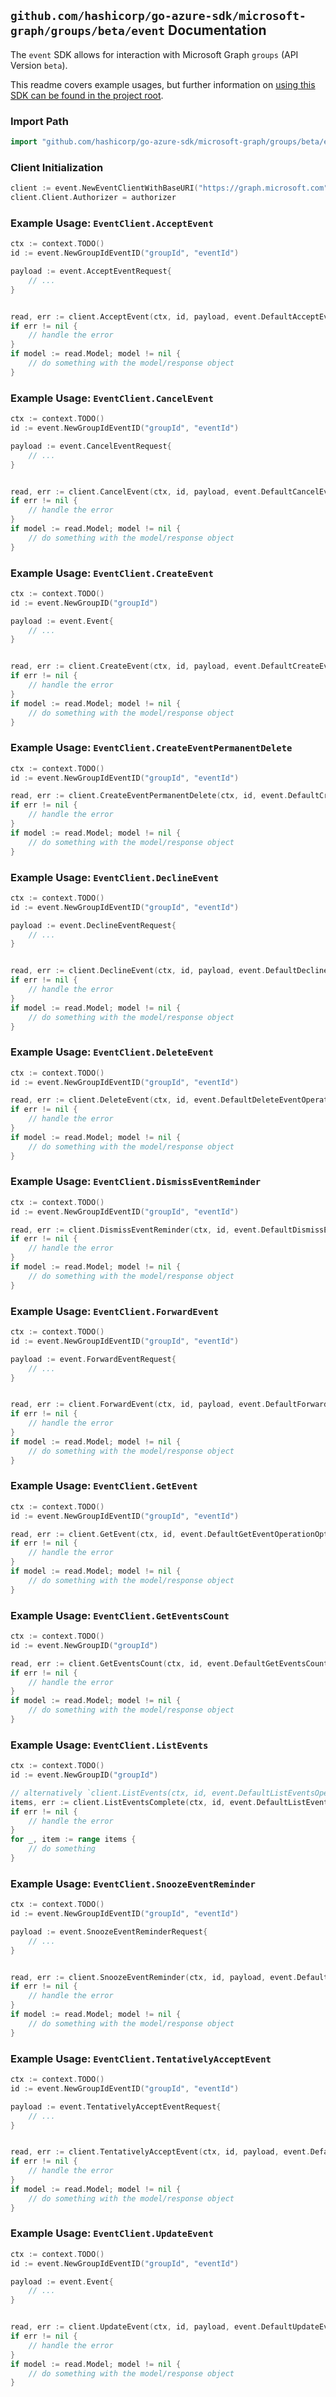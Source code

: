 
## `github.com/hashicorp/go-azure-sdk/microsoft-graph/groups/beta/event` Documentation

The `event` SDK allows for interaction with Microsoft Graph `groups` (API Version `beta`).

This readme covers example usages, but further information on [using this SDK can be found in the project root](https://github.com/hashicorp/go-azure-sdk/tree/main/docs).

### Import Path

```go
import "github.com/hashicorp/go-azure-sdk/microsoft-graph/groups/beta/event"
```


### Client Initialization

```go
client := event.NewEventClientWithBaseURI("https://graph.microsoft.com")
client.Client.Authorizer = authorizer
```


### Example Usage: `EventClient.AcceptEvent`

```go
ctx := context.TODO()
id := event.NewGroupIdEventID("groupId", "eventId")

payload := event.AcceptEventRequest{
	// ...
}


read, err := client.AcceptEvent(ctx, id, payload, event.DefaultAcceptEventOperationOptions())
if err != nil {
	// handle the error
}
if model := read.Model; model != nil {
	// do something with the model/response object
}
```


### Example Usage: `EventClient.CancelEvent`

```go
ctx := context.TODO()
id := event.NewGroupIdEventID("groupId", "eventId")

payload := event.CancelEventRequest{
	// ...
}


read, err := client.CancelEvent(ctx, id, payload, event.DefaultCancelEventOperationOptions())
if err != nil {
	// handle the error
}
if model := read.Model; model != nil {
	// do something with the model/response object
}
```


### Example Usage: `EventClient.CreateEvent`

```go
ctx := context.TODO()
id := event.NewGroupID("groupId")

payload := event.Event{
	// ...
}


read, err := client.CreateEvent(ctx, id, payload, event.DefaultCreateEventOperationOptions())
if err != nil {
	// handle the error
}
if model := read.Model; model != nil {
	// do something with the model/response object
}
```


### Example Usage: `EventClient.CreateEventPermanentDelete`

```go
ctx := context.TODO()
id := event.NewGroupIdEventID("groupId", "eventId")

read, err := client.CreateEventPermanentDelete(ctx, id, event.DefaultCreateEventPermanentDeleteOperationOptions())
if err != nil {
	// handle the error
}
if model := read.Model; model != nil {
	// do something with the model/response object
}
```


### Example Usage: `EventClient.DeclineEvent`

```go
ctx := context.TODO()
id := event.NewGroupIdEventID("groupId", "eventId")

payload := event.DeclineEventRequest{
	// ...
}


read, err := client.DeclineEvent(ctx, id, payload, event.DefaultDeclineEventOperationOptions())
if err != nil {
	// handle the error
}
if model := read.Model; model != nil {
	// do something with the model/response object
}
```


### Example Usage: `EventClient.DeleteEvent`

```go
ctx := context.TODO()
id := event.NewGroupIdEventID("groupId", "eventId")

read, err := client.DeleteEvent(ctx, id, event.DefaultDeleteEventOperationOptions())
if err != nil {
	// handle the error
}
if model := read.Model; model != nil {
	// do something with the model/response object
}
```


### Example Usage: `EventClient.DismissEventReminder`

```go
ctx := context.TODO()
id := event.NewGroupIdEventID("groupId", "eventId")

read, err := client.DismissEventReminder(ctx, id, event.DefaultDismissEventReminderOperationOptions())
if err != nil {
	// handle the error
}
if model := read.Model; model != nil {
	// do something with the model/response object
}
```


### Example Usage: `EventClient.ForwardEvent`

```go
ctx := context.TODO()
id := event.NewGroupIdEventID("groupId", "eventId")

payload := event.ForwardEventRequest{
	// ...
}


read, err := client.ForwardEvent(ctx, id, payload, event.DefaultForwardEventOperationOptions())
if err != nil {
	// handle the error
}
if model := read.Model; model != nil {
	// do something with the model/response object
}
```


### Example Usage: `EventClient.GetEvent`

```go
ctx := context.TODO()
id := event.NewGroupIdEventID("groupId", "eventId")

read, err := client.GetEvent(ctx, id, event.DefaultGetEventOperationOptions())
if err != nil {
	// handle the error
}
if model := read.Model; model != nil {
	// do something with the model/response object
}
```


### Example Usage: `EventClient.GetEventsCount`

```go
ctx := context.TODO()
id := event.NewGroupID("groupId")

read, err := client.GetEventsCount(ctx, id, event.DefaultGetEventsCountOperationOptions())
if err != nil {
	// handle the error
}
if model := read.Model; model != nil {
	// do something with the model/response object
}
```


### Example Usage: `EventClient.ListEvents`

```go
ctx := context.TODO()
id := event.NewGroupID("groupId")

// alternatively `client.ListEvents(ctx, id, event.DefaultListEventsOperationOptions())` can be used to do batched pagination
items, err := client.ListEventsComplete(ctx, id, event.DefaultListEventsOperationOptions())
if err != nil {
	// handle the error
}
for _, item := range items {
	// do something
}
```


### Example Usage: `EventClient.SnoozeEventReminder`

```go
ctx := context.TODO()
id := event.NewGroupIdEventID("groupId", "eventId")

payload := event.SnoozeEventReminderRequest{
	// ...
}


read, err := client.SnoozeEventReminder(ctx, id, payload, event.DefaultSnoozeEventReminderOperationOptions())
if err != nil {
	// handle the error
}
if model := read.Model; model != nil {
	// do something with the model/response object
}
```


### Example Usage: `EventClient.TentativelyAcceptEvent`

```go
ctx := context.TODO()
id := event.NewGroupIdEventID("groupId", "eventId")

payload := event.TentativelyAcceptEventRequest{
	// ...
}


read, err := client.TentativelyAcceptEvent(ctx, id, payload, event.DefaultTentativelyAcceptEventOperationOptions())
if err != nil {
	// handle the error
}
if model := read.Model; model != nil {
	// do something with the model/response object
}
```


### Example Usage: `EventClient.UpdateEvent`

```go
ctx := context.TODO()
id := event.NewGroupIdEventID("groupId", "eventId")

payload := event.Event{
	// ...
}


read, err := client.UpdateEvent(ctx, id, payload, event.DefaultUpdateEventOperationOptions())
if err != nil {
	// handle the error
}
if model := read.Model; model != nil {
	// do something with the model/response object
}
```
